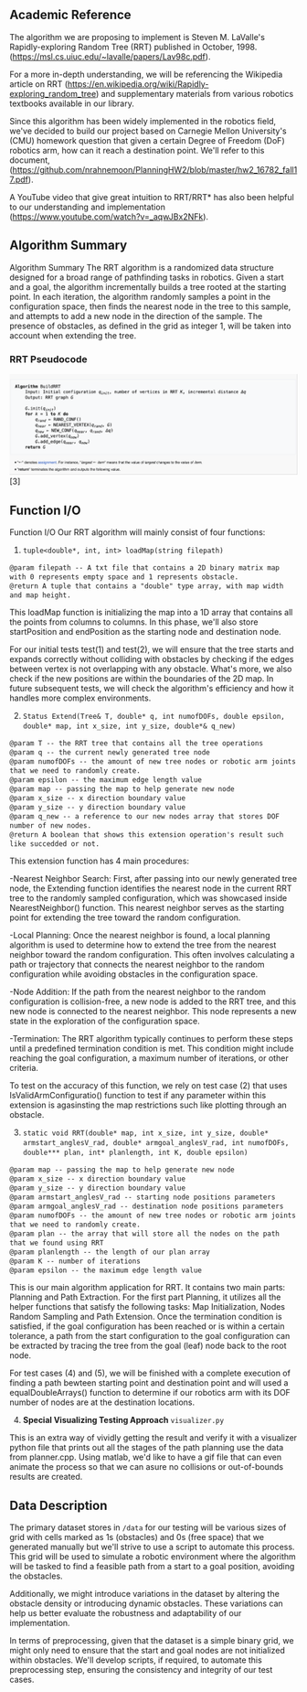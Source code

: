 ## Academic Reference

The algorithm we are proposing to implement is Steven M. LaValle's Rapidly-exploring Random Tree (RRT) published in October, 1998. (https://msl.cs.uiuc.edu/~lavalle/papers/Lav98c.pdf).

For a more in-depth understanding, we will be referencing the Wikipedia article on RRT
(https://en.wikipedia.org/wiki/Rapidly-exploring_random_tree) and supplementary materials from various robotics textbooks available
in our library.

Since this algorithm has been widely implemented in the robotics field, we've decided to build our project based on Carnegie Mellon University's (CMU) homework question that given a certain Degree of Freedom (DoF) robotics arm, how can it reach a destination point. We'll refer to this document, (https://github.com/nrahnemoon/PlanningHW2/blob/master/hw2_16782_fall17.pdf).

A YouTube video that give great intuition to RRT/RRT* has also been helpful to our understanding and implementation (https://www.youtube.com/watch?v=_aqwJBx2NFk).

## Algorithm Summary

Algorithm Summary The RRT algorithm is a randomized data structure designed for a broad range of pathfinding tasks in robotics.
Given a start and a goal, the algorithm incrementally builds a tree rooted at the starting point. In each iteration, the algorithm
randomly samples a point in the configuration space, then finds the nearest node in the tree to this sample, and attempts to add a
new node in the direction of the sample. The presence of obstacles, as defined in the grid as integer 1, will be taken into account when extending the tree.

### RRT Pseudocode

![RRT Pseudocode](https://github.com/RiceMiceA/cs225_RRT_project/blob/main/documents/pseudo_code.png)
[3]


## Function I/O
Function I/O Our RRT algorithm will mainly consist of four functions:

1. `tuple<double*, int, int> loadMap(string filepath)`
```
@param filepath -- A txt file that contains a 2D binary matrix map with 0 represents empty space and 1 represents obstacle.
@return A tuple that contains a "double" type array, with map width and map height.
```

This loadMap function is initializing the map into a 1D array that contains all the points from columns to columns. In this phase, we'll also store startPosition and endPosition as the starting node and destination node.

For our initial tests test(1) and test(2), we will ensure that the tree starts and expands correctly without colliding with obstacles by checking if the edges between vertex is not overlapping with any obstacle. What's more, we also check if the new positions are within the boundaries of the 2D map. In future subsequent tests, we will check the algorithm's efficiency and how it handles more complex environments.

2. `Status Extend(Tree& T, double* q, int numofDOFs, double epsilon, double* map, int x_size, int y_size, double*& q_new)`
```
@param T -- the RRT tree that contains all the tree operations
@param q -- the current newly generated tree node
@param numofDOFs -- the amount of new tree nodes or robotic arm joints that we need to randomly create.
@param epsilon -- the maximum edge length value
@param map -- passing the map to help generate new node
@param x_size -- x direction boundary value
@param y_size -- y direction boundary value
@param q_new -- a reference to our new nodes array that stores DOF number of new nodes.
@return A boolean that shows this extension operation's result such like succedded or not.
```
This extension function has 4 main procedures:

-Nearest Neighbor Search: First, after passing into our newly generated tree node, the Extending function identifies the nearest node in the current RRT tree to the randomly sampled configuration, which was showcased inside NearestNeighbor() function. This nearest neighbor serves as the starting point for extending the tree toward the random configuration.

-Local Planning: Once the nearest neighbor is found, a local planning algorithm is used to determine how to extend the tree from the nearest neighbor toward the random configuration. This often involves calculating a path or trajectory that connects the nearest neighbor to the random configuration while avoiding obstacles in the configuration space.

-Node Addition: If the path from the nearest neighbor to the random configuration is collision-free, a new node is added to the RRT tree, and this new node is connected to the nearest neighbor. This node represents a new state in the exploration of the configuration space.

-Termination: The RRT algorithm typically continues to perform these steps until a predefined termination condition is met. This condition might include reaching the goal configuration, a maximum number of iterations, or other criteria.

To test on the accuracy of this function, we rely on test case (2) that uses IsValidArmConfiguratio() function to test if any parameter within this extension is agasinsting the map restrictions such like plotting through an obstacle.

3. `static void RRT(double* map, int x_size, int y_size, double* armstart_anglesV_rad, double* armgoal_anglesV_rad, int numofDOFs, double*** plan, int* planlength, int K, double epsilon)`
```
@param map -- passing the map to help generate new node
@param x_size -- x direction boundary value
@param y_size -- y direction boundary value
@param armstart_anglesV_rad -- starting node positions parameters
@param armgoal_anglesV_rad -- destination node positions parameters
@param numofDOFs -- the amount of new tree nodes or robotic arm joints that we need to randomly create.
@param plan -- the array that will store all the nodes on the path that we found using RRT
@param planlength -- the length of our plan array
@param K -- number of iterations
@param epsilon -- the maximum edge length value
```
This is our main algorithm application for RRT. It contains two main parts: Planning and Path Extraction. For the first part Planning, it utilizes all the helper functions that satisfy the following tasks: Map Initialization, Nodes Random Sampling and Path Extension. Once the termination condition is satisfied, if the goal configuration has been reached or is within a certain tolerance, a path from the start configuration to the goal configuration can be extracted by tracing the tree from the goal (leaf) node back to the root node.

For test cases (4) and (5), we will be finished with a complete execution of finding a path bewteen starting point and destination point and will used a equalDoubleArrays() function to determine if our robotics arm with its DOF number of nodes are at the destination locations.


4. **Special Visualizing Testing Approach** `visualizer.py`

This is an extra way of vividly getting the result and verify it with a visualizer python file that prints out all the stages of the path planning use the data from planner.cpp. Using matlab, we'd like to have a gif file that can even animate the process so that we can asure no collisions or out-of-bounds results are created.

## Data Description

The primary dataset stores in `/data` for our testing will be various sizes of grid with cells marked as 1s (obstacles) and 0s (free space) that we generated manually but we'll strive to use a script to automate this process. This grid will be used to simulate a robotic environment where the algorithm will be tasked to find a feasible path from a start to a goal position, avoiding the obstacles.

Additionally, we might introduce variations in the dataset by altering the obstacle density or introducing dynamic obstacles. These
variations can help us better evaluate the robustness and adaptability of our implementation.

In terms of preprocessing, given that the dataset is a simple binary grid, we might only need to ensure that the start and goal nodes are not initialized within obstacles. We'll develop scripts, if required, to automate this preprocessing step, ensuring the consistency and integrity of our test cases.